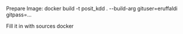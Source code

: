 
Prepare Image:
	docker build -t posit_kdd . --build-arg gituser=eruffaldi gitpass=...

Fill it in with sources
	docker 

